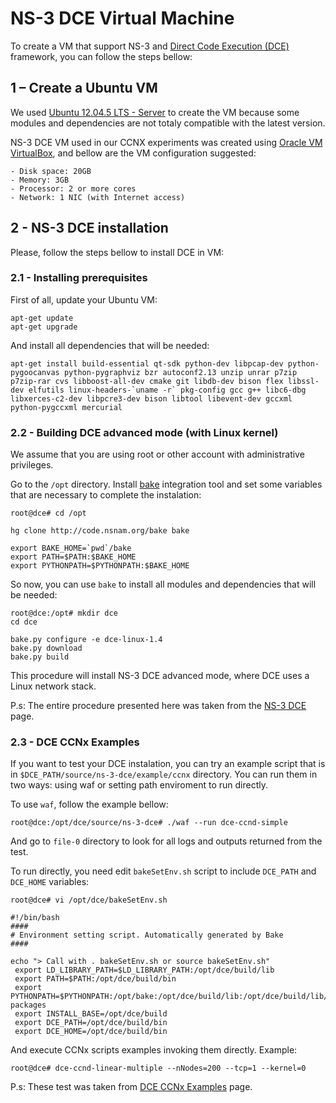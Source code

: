 # NS-3 DCE Virtual Machine

To create a VM that support NS-3 and [Direct Code Execution (DCE)](http://www.nsnam.org/overview/projects/direct-code-execution/) framework, you can follow the steps bellow:

## 1 – Create a Ubuntu VM

We used [Ubuntu 12.04.5 LTS - Server](http://releases.ubuntu.com/12.04/) to create the VM because some modules and dependencies are not totaly compatible with the latest version.

NS-3 DCE VM used in our CCNX experiments was created using [Oracle VM VirtualBox](https://www.virtualbox.org/), and bellow are the VM configuration suggested:

```
- Disk space: 20GB
- Memory: 3GB
- Processor: 2 or more cores
- Network: 1 NIC (with Internet access)
```

## 2 - NS-3 DCE installation

Please, follow the steps bellow to install DCE in VM:

### 2.1 - Installing prerequisites

First of all, update your Ubuntu VM:

```
apt-get update
apt-get upgrade
```

And install all dependencies that will be needed:

```
apt-get install build-essential qt-sdk python-dev libpcap-dev python-pygoocanvas python-pygraphviz bzr autoconf2.13 unzip unrar p7zip p7zip-rar cvs libboost-all-dev cmake git libdb-dev bison flex libssl-dev elfutils linux-headers-`uname -r` pkg-config gcc g++ libc6-dbg libxerces-c2-dev libpcre3-dev bison libtool libevent-dev gccxml python-pygccxml mercurial
```

### 2.2 - Building DCE advanced mode (with Linux kernel)

We assume that you are using root or other account with administrative privileges.

Go to the `/opt` directory. Install [bake](http://www.nsnam.org/docs/bake/tutorial/html/bake-over.html) integration tool and set some variables that are necessary to complete the instalation:

```
root@dce# cd /opt

hg clone http://code.nsnam.org/bake bake

export BAKE_HOME=`pwd`/bake
export PATH=$PATH:$BAKE_HOME
export PYTHONPATH=$PYTHONPATH:$BAKE_HOME
```

So now, you can use `bake` to install all modules and dependencies that will be needed:

```
root@dce:/opt# mkdir dce
cd dce

bake.py configure -e dce-linux-1.4
bake.py download
bake.py build
```

This procedure will install NS-3 DCE advanced mode, where DCE uses a Linux network stack.

P.s: The entire procedure presented here was taken from the [NS-3 DCE](http://www.nsnam.org/docs/dce/release/1.0/manual/html/getting-started.html) page.

### 2.3 - DCE CCNx Examples

If you want to test your DCE instalation, you can try an example script that is in `$DCE_PATH/source/ns-3-dce/example/ccnx` directory. You can run them in two ways: using waf or setting path enviroment to run directly.

To use `waf`, follow the example bellow:

`root@dce:/opt/dce/source/ns-3-dce# ./waf --run dce-ccnd-simple`

And go to `file-0` directory to look for all logs and outputs returned from the test.

To run directly, you need edit `bakeSetEnv.sh` script to include `DCE_PATH` and `DCE_HOME` variables:

```
root@dce# vi /opt/dce/bakeSetEnv.sh

#!/bin/bash 
#### 
# Environment setting script. Automatically generated by Bake
####

echo "> Call with . bakeSetEnv.sh or source bakeSetEnv.sh"
 export LD_LIBRARY_PATH=$LD_LIBRARY_PATH:/opt/dce/build/lib
 export PATH=$PATH:/opt/dce/build/bin
 export PYTHONPATH=$PYTHONPATH:/opt/bake:/opt/dce/build/lib:/opt/dce/build/lib/python2.7/dist-packages
 export INSTALL_BASE=/opt/dce/build
 export DCE_PATH=/opt/dce/build/bin
 export DCE_HOME=/opt/dce/build/bin
```

And execute CCNx scripts examples invoking them directly. Example:

`root@dce# dce-ccnd-linear-multiple --nNodes=200 --tcp=1 --kernel=0`

P.s: These test was taken from [DCE CCNx Examples](http://www.nsnam.org/docs/dce/release/1.0/manual/html/dce-ccnx.html) page.
